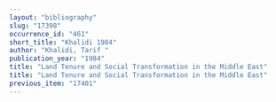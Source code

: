 ```yaml
---
layout: "bibliography"
slug: "17398"
occurrence_id: "461"
short_title: "Khalidi 1984"
author: "Khalidi, Tarif "
publication_year: "1984"
title: "Land Tenure and Social Transformation in the Middle East"
title: "Land Tenure and Social Transformation in the Middle East"
previous_item: "17401"
---
```

